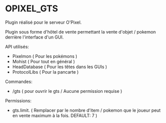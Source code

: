 # OPIXEL_GTS

Plugin réalisé pour le serveur O'Pixel.

Plugin sous forme d'hôtel de vente permettant la vente d'objet / pokemon
derrière l'interface d'un GUI.

API utilisés:
  - Pixelmon ( Pour les pokémons )
  - Mohist ( Pour tout en général )
  - HeadDatabase ( Pour les têtes dans les GUIs )
  - ProtocolLibs ( Pour la pancarte )
  
Commandes:
  - /gts ( pour ouvrir le gts / Aucune permission requise )

Permissions:
  - gts.limit.<number> ( Remplacer <number> par le nombre d'item / pokemon que le joueur peut en vente maximum à la fois. DEFAULT: 7 )
